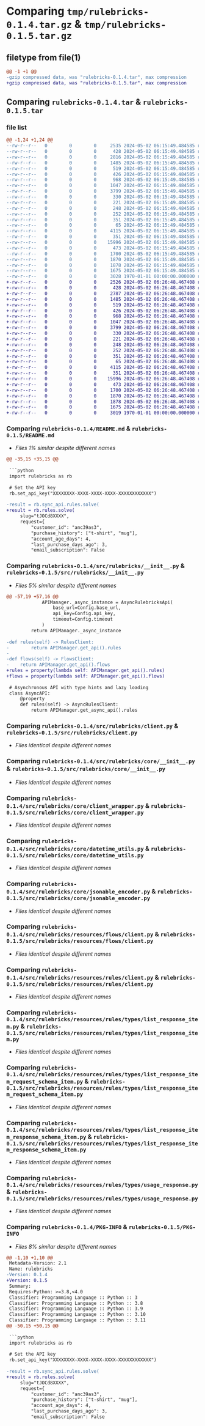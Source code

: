 # Comparing `tmp/rulebricks-0.1.4.tar.gz` & `tmp/rulebricks-0.1.5.tar.gz`

## filetype from file(1)

```diff
@@ -1 +1 @@
-gzip compressed data, was "rulebricks-0.1.4.tar", max compression
+gzip compressed data, was "rulebricks-0.1.5.tar", max compression
```

## Comparing `rulebricks-0.1.4.tar` & `rulebricks-0.1.5.tar`

### file list

```diff
@@ -1,24 +1,24 @@
--rw-r--r--   0        0        0     2535 2024-05-02 06:15:49.484585 rulebricks-0.1.4/README.md
--rw-r--r--   0        0        0      428 2024-05-02 06:15:49.484585 rulebricks-0.1.4/pyproject.toml
--rw-r--r--   0        0        0     2816 2024-05-02 06:15:49.484585 rulebricks-0.1.4/src/rulebricks/__init__.py
--rw-r--r--   0        0        0     1485 2024-05-02 06:15:49.484585 rulebricks-0.1.4/src/rulebricks/client.py
--rw-r--r--   0        0        0      519 2024-05-02 06:15:49.484585 rulebricks-0.1.4/src/rulebricks/core/__init__.py
--rw-r--r--   0        0        0      426 2024-05-02 06:15:49.484585 rulebricks-0.1.4/src/rulebricks/core/api_error.py
--rw-r--r--   0        0        0      968 2024-05-02 06:15:49.484585 rulebricks-0.1.4/src/rulebricks/core/client_wrapper.py
--rw-r--r--   0        0        0     1047 2024-05-02 06:15:49.484585 rulebricks-0.1.4/src/rulebricks/core/datetime_utils.py
--rw-r--r--   0        0        0     3799 2024-05-02 06:15:49.484585 rulebricks-0.1.4/src/rulebricks/core/jsonable_encoder.py
--rw-r--r--   0        0        0      330 2024-05-02 06:15:49.484585 rulebricks-0.1.4/src/rulebricks/core/remove_none_from_dict.py
--rw-r--r--   0        0        0      221 2024-05-02 06:15:49.484585 rulebricks-0.1.4/src/rulebricks/errors/__init__.py
--rw-r--r--   0        0        0      248 2024-05-02 06:15:49.484585 rulebricks-0.1.4/src/rulebricks/errors/bad_request_error.py
--rw-r--r--   0        0        0      252 2024-05-02 06:15:49.484585 rulebricks-0.1.4/src/rulebricks/errors/internal_server_error.py
--rw-r--r--   0        0        0      351 2024-05-02 06:15:49.484585 rulebricks-0.1.4/src/rulebricks/resources/__init__.py
--rw-r--r--   0        0        0       65 2024-05-02 06:15:49.484585 rulebricks-0.1.4/src/rulebricks/resources/flows/__init__.py
--rw-r--r--   0        0        0     4115 2024-05-02 06:15:49.484585 rulebricks-0.1.4/src/rulebricks/resources/flows/client.py
--rw-r--r--   0        0        0      351 2024-05-02 06:15:49.484585 rulebricks-0.1.4/src/rulebricks/resources/rules/__init__.py
--rw-r--r--   0        0        0    15996 2024-05-02 06:15:49.484585 rulebricks-0.1.4/src/rulebricks/resources/rules/client.py
--rw-r--r--   0        0        0      473 2024-05-02 06:15:49.484585 rulebricks-0.1.4/src/rulebricks/resources/rules/types/__init__.py
--rw-r--r--   0        0        0     1700 2024-05-02 06:15:49.484585 rulebricks-0.1.4/src/rulebricks/resources/rules/types/list_response_item.py
--rw-r--r--   0        0        0     1870 2024-05-02 06:15:49.484585 rulebricks-0.1.4/src/rulebricks/resources/rules/types/list_response_item_request_schema_item.py
--rw-r--r--   0        0        0     1878 2024-05-02 06:15:49.484585 rulebricks-0.1.4/src/rulebricks/resources/rules/types/list_response_item_response_schema_item.py
--rw-r--r--   0        0        0     1675 2024-05-02 06:15:49.484585 rulebricks-0.1.4/src/rulebricks/resources/rules/types/usage_response.py
--rw-r--r--   0        0        0     3028 1970-01-01 00:00:00.000000 rulebricks-0.1.4/PKG-INFO
+-rw-r--r--   0        0        0     2526 2024-05-02 06:26:48.467408 rulebricks-0.1.5/README.md
+-rw-r--r--   0        0        0      428 2024-05-02 06:26:48.467408 rulebricks-0.1.5/pyproject.toml
+-rw-r--r--   0        0        0     2787 2024-05-02 06:26:48.467408 rulebricks-0.1.5/src/rulebricks/__init__.py
+-rw-r--r--   0        0        0     1485 2024-05-02 06:26:48.467408 rulebricks-0.1.5/src/rulebricks/client.py
+-rw-r--r--   0        0        0      519 2024-05-02 06:26:48.467408 rulebricks-0.1.5/src/rulebricks/core/__init__.py
+-rw-r--r--   0        0        0      426 2024-05-02 06:26:48.467408 rulebricks-0.1.5/src/rulebricks/core/api_error.py
+-rw-r--r--   0        0        0      968 2024-05-02 06:26:48.467408 rulebricks-0.1.5/src/rulebricks/core/client_wrapper.py
+-rw-r--r--   0        0        0     1047 2024-05-02 06:26:48.467408 rulebricks-0.1.5/src/rulebricks/core/datetime_utils.py
+-rw-r--r--   0        0        0     3799 2024-05-02 06:26:48.467408 rulebricks-0.1.5/src/rulebricks/core/jsonable_encoder.py
+-rw-r--r--   0        0        0      330 2024-05-02 06:26:48.467408 rulebricks-0.1.5/src/rulebricks/core/remove_none_from_dict.py
+-rw-r--r--   0        0        0      221 2024-05-02 06:26:48.467408 rulebricks-0.1.5/src/rulebricks/errors/__init__.py
+-rw-r--r--   0        0        0      248 2024-05-02 06:26:48.467408 rulebricks-0.1.5/src/rulebricks/errors/bad_request_error.py
+-rw-r--r--   0        0        0      252 2024-05-02 06:26:48.467408 rulebricks-0.1.5/src/rulebricks/errors/internal_server_error.py
+-rw-r--r--   0        0        0      351 2024-05-02 06:26:48.467408 rulebricks-0.1.5/src/rulebricks/resources/__init__.py
+-rw-r--r--   0        0        0       65 2024-05-02 06:26:48.467408 rulebricks-0.1.5/src/rulebricks/resources/flows/__init__.py
+-rw-r--r--   0        0        0     4115 2024-05-02 06:26:48.467408 rulebricks-0.1.5/src/rulebricks/resources/flows/client.py
+-rw-r--r--   0        0        0      351 2024-05-02 06:26:48.467408 rulebricks-0.1.5/src/rulebricks/resources/rules/__init__.py
+-rw-r--r--   0        0        0    15996 2024-05-02 06:26:48.467408 rulebricks-0.1.5/src/rulebricks/resources/rules/client.py
+-rw-r--r--   0        0        0      473 2024-05-02 06:26:48.467408 rulebricks-0.1.5/src/rulebricks/resources/rules/types/__init__.py
+-rw-r--r--   0        0        0     1700 2024-05-02 06:26:48.467408 rulebricks-0.1.5/src/rulebricks/resources/rules/types/list_response_item.py
+-rw-r--r--   0        0        0     1870 2024-05-02 06:26:48.467408 rulebricks-0.1.5/src/rulebricks/resources/rules/types/list_response_item_request_schema_item.py
+-rw-r--r--   0        0        0     1878 2024-05-02 06:26:48.467408 rulebricks-0.1.5/src/rulebricks/resources/rules/types/list_response_item_response_schema_item.py
+-rw-r--r--   0        0        0     1675 2024-05-02 06:26:48.467408 rulebricks-0.1.5/src/rulebricks/resources/rules/types/usage_response.py
+-rw-r--r--   0        0        0     3019 1970-01-01 00:00:00.000000 rulebricks-0.1.5/PKG-INFO
```

### Comparing `rulebricks-0.1.4/README.md` & `rulebricks-0.1.5/README.md`

 * *Files 1% similar despite different names*

```diff
@@ -35,15 +35,15 @@
 
 ```python
 import rulebricks as rb
 
 # Set the API key
 rb.set_api_key("XXXXXXXX-XXXX-XXXX-XXXX-XXXXXXXXXXXX")
 
-result = rb.sync_api.rules.solve(
+result = rb.rules.solve(
     slug="tJOCd8XXXX",
     request={
         "customer_id": "anc39as3",
         "purchase_history": ["t-shirt", "mug"],
         "account_age_days": 4,
         "last_purchase_days_ago": 3,
         "email_subscription": False
```

### Comparing `rulebricks-0.1.4/src/rulebricks/__init__.py` & `rulebricks-0.1.5/src/rulebricks/__init__.py`

 * *Files 5% similar despite different names*

```diff
@@ -57,19 +57,16 @@
             APIManager._async_instance = AsyncRulebricksApi(
                 base_url=Config.base_url,
                 api_key=Config.api_key,
                 timeout=Config.timeout
             )
         return APIManager._async_instance
 
-def rules(self) -> RulesClient:
-        return APIManager.get_api().rules
-
-def flows(self) -> FlowsClient:
-    return APIManager.get_api().flows
+rules = property(lambda self: APIManager.get_api().rules)
+flows = property(lambda self: APIManager.get_api().flows)
 
 # Asynchronous API with type hints and lazy loading
 class AsyncAPI:
     @property
     def rules(self) -> AsyncRulesClient:
         return APIManager.get_async_api().rules
```

### Comparing `rulebricks-0.1.4/src/rulebricks/client.py` & `rulebricks-0.1.5/src/rulebricks/client.py`

 * *Files identical despite different names*

### Comparing `rulebricks-0.1.4/src/rulebricks/core/__init__.py` & `rulebricks-0.1.5/src/rulebricks/core/__init__.py`

 * *Files identical despite different names*

### Comparing `rulebricks-0.1.4/src/rulebricks/core/client_wrapper.py` & `rulebricks-0.1.5/src/rulebricks/core/client_wrapper.py`

 * *Files identical despite different names*

### Comparing `rulebricks-0.1.4/src/rulebricks/core/datetime_utils.py` & `rulebricks-0.1.5/src/rulebricks/core/datetime_utils.py`

 * *Files identical despite different names*

### Comparing `rulebricks-0.1.4/src/rulebricks/core/jsonable_encoder.py` & `rulebricks-0.1.5/src/rulebricks/core/jsonable_encoder.py`

 * *Files identical despite different names*

### Comparing `rulebricks-0.1.4/src/rulebricks/resources/flows/client.py` & `rulebricks-0.1.5/src/rulebricks/resources/flows/client.py`

 * *Files identical despite different names*

### Comparing `rulebricks-0.1.4/src/rulebricks/resources/rules/client.py` & `rulebricks-0.1.5/src/rulebricks/resources/rules/client.py`

 * *Files identical despite different names*

### Comparing `rulebricks-0.1.4/src/rulebricks/resources/rules/types/list_response_item.py` & `rulebricks-0.1.5/src/rulebricks/resources/rules/types/list_response_item.py`

 * *Files identical despite different names*

### Comparing `rulebricks-0.1.4/src/rulebricks/resources/rules/types/list_response_item_request_schema_item.py` & `rulebricks-0.1.5/src/rulebricks/resources/rules/types/list_response_item_request_schema_item.py`

 * *Files identical despite different names*

### Comparing `rulebricks-0.1.4/src/rulebricks/resources/rules/types/list_response_item_response_schema_item.py` & `rulebricks-0.1.5/src/rulebricks/resources/rules/types/list_response_item_response_schema_item.py`

 * *Files identical despite different names*

### Comparing `rulebricks-0.1.4/src/rulebricks/resources/rules/types/usage_response.py` & `rulebricks-0.1.5/src/rulebricks/resources/rules/types/usage_response.py`

 * *Files identical despite different names*

### Comparing `rulebricks-0.1.4/PKG-INFO` & `rulebricks-0.1.5/PKG-INFO`

 * *Files 8% similar despite different names*

```diff
@@ -1,10 +1,10 @@
 Metadata-Version: 2.1
 Name: rulebricks
-Version: 0.1.4
+Version: 0.1.5
 Summary: 
 Requires-Python: >=3.8,<4.0
 Classifier: Programming Language :: Python :: 3
 Classifier: Programming Language :: Python :: 3.8
 Classifier: Programming Language :: Python :: 3.9
 Classifier: Programming Language :: Python :: 3.10
 Classifier: Programming Language :: Python :: 3.11
@@ -50,15 +50,15 @@
 
 ```python
 import rulebricks as rb
 
 # Set the API key
 rb.set_api_key("XXXXXXXX-XXXX-XXXX-XXXX-XXXXXXXXXXXX")
 
-result = rb.sync_api.rules.solve(
+result = rb.rules.solve(
     slug="tJOCd8XXXX",
     request={
         "customer_id": "anc39as3",
         "purchase_history": ["t-shirt", "mug"],
         "account_age_days": 4,
         "last_purchase_days_ago": 3,
         "email_subscription": False
```

